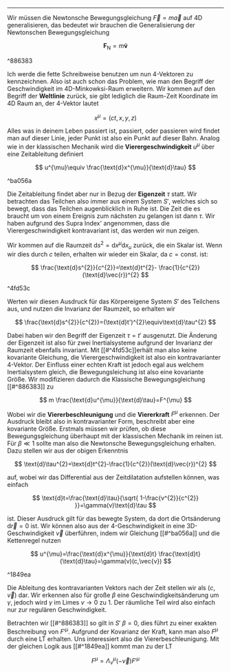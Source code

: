 ***

Wir müssen die Newtonsche Bewegungsgleichung $\vec{F}=m\vec{a}$ auf 4D generalisieren, das bedeutet wir brauchen die Generalisierung der Newtonschen Bewegungsgleichung

$$
\mathbf{F}_{\text{N}}=m \mathbf{\dot{v}}
$$

^886383

Ich werde die fette Schreibweise benutzen um nun 4-Vektoren zu kennzeichnen. Also ist auch schon das Problem, wie man den Begriff der Geschwindigkeit im 4D-Minkowksi-Raum erweitern. Wir kommen auf den Begriff der **Weltlinie** zurück, sie gibt lediglich die Raum-Zeit Koordinate im 4D Raum an, der 4-Vektor lautet

$$
x^{\mu}=(ct,x,y,z)
$$

Alles was in deinem Leben passiert ist, passiert, oder passieren wird findet man auf dieser Linie, jeder Punkt ist also ein Punkt auf dieser Bahn. Analog wie in der klassischen Mechanik wird die **Vierergeschwindigkeit** $u^{\mu}$ über eine Zeitableitung definiert

$$
u^{\mu}\equiv \frac{\text{d}x^{\mu}}{\text{d}\tau} 
$$

^ba056a

Die Zeitableitung findet aber nur in Bezug der **Eigenzeit** $\tau$ statt. Wir betrachten das Teilchen also immer aus einem System $S'$, welches sich so bewegt, dass das Teilchen augenblicklich in Ruhe ist. Die Zeit die es braucht um von einem Ereignis zum nächsten zu gelangen ist dann $\tau$. Wir haben aufgrund des Supra Index' angenommen, dass die Vierergeschwindigkeit kontravariant ist, das werden wir nun zeigen.

Wir kommen auf die Raumzeit $\text{d}s^{2}=\text{d}x^{\mu}\text{d}x_{u}$ zurück, die ein Skalar ist. Wenn wir dies durch $c$ teilen, erhalten wir wieder ein Skalar, da $c=\text{const.}$ ist:

$$
\frac{\text{d}s^{2}}{c^{2}}=\text{d}t^{2}- \frac{1}{c^{2}}(\text{d}\vec{r})^{2}
$$

^4fd53c

Werten wir diesen Ausdruck für das Körpereigene System $S'$ des Teilchens aus, und nutzen die Invarianz der Raumzeit, so erhalten wir

$$
\frac{\text{d}s^{2}}{c^{2}}=(\text{d}t')^{2}\equiv\text{d}\tau^{2}
$$

Dabei haben wir den Begriff der Eigenzeit $\tau=t'$ ausgenutzt. Die Änderung der Eigenzeit ist also für zwei Inertialsysteme aufgrund der Invarianz der Raumzeit ebenfalls invariant. Mit [[#^4fd53c]]erhält man also keine kovariante Gleichung, die Vierergeschwindigkeit ist also ein kontravarianter 4-Vektor. Der Einfluss einer echten Kraft ist jedoch egal aus welchem Inertialsystem gleich, die Bewegungsleichung ist also eine kovariante Größe. Wir modifizieren dadurch die Klassische Bewegungsgleichung [[#^886383]] zu

$$
m \frac{\text{d}u^{\mu}}{\text{d}\tau}=F^{\mu} 
$$

Wobei wir die **Viererbeschleunigung** und die **Viererkraft** $F^{\mu}$ erkennen. Der Ausdruck bleibt also in kontravarianter Form, beschreibt aber eine kovariante Größe. Erstmals müssen wir prüfen, ob diese Bewegungsgleichung überhaupt mit der klassischen Mechanik im reinen ist. Für $\beta\ll 1$ sollte man also die Newtonsche Bewegungsgleichung erhalten. Dazu stellen wir aus der obigen Erkenntnis

$$
\text{d}\tau^{2}=\text{d}t^{2}-\frac{1}{c^{2}}(\text{d}\vec{r})^{2}
$$

auf, wobei wir das Differential aus der Zeitdilatation aufstellen können, was einfach

$$
\text{d}t=\frac{\text{d}\tau}{\sqrt{ 1-\frac{v^{2}}{c^{2}} }}=\gamma(v)\text{d}\tau
$$

ist. Dieser Ausdruck gilt für das bewegte System, da dort die Ortsänderung $\text{d}\vec{r}=0$ ist. Wir können also aus der 4-Geschwindigkeit in eine 3D-Geschwindigkeit $\vec{v}$ überführen, indem wir Gleichung [[#^ba056a]] und die Kettenregel nutzen

$$
u^{\mu}=\frac{\text{d}x^{\mu}}{\text{d}t} \frac{\text{d}t}{\text{d}\tau}=\gamma(v)(c,\vec{v}) 
$$

^1849ea

Die Ableitung des kontravarianten Vektors nach der Zeit stellen wir als $(c,\vec{v})$ dar. Wir erkennen also für große $\beta$ eine Geschwindigkeitsänderung um $\gamma$, jedoch wird $\gamma$ im Limes $v\to 0$ zu $1$. Der räumliche Teil wird also einfach nur zur regulären Geschwindigkeit. 

Betrachten wir [[#^886383]] so gilt in $S'$ $\beta=0$, dies führt zu einer exakten Beschreibung von $F'^{\mu}$. Aufgrund der Kovarianz der Kraft, kann man also $F^{\mu}$ durch eine LT erhalten. Uns interessiert also die Viererbeschleunigung. Mit der gleichen Logik aus [[#^1849ea]] kommt man zu der LT

$$
F^{\mu}=\Lambda_{\nu}^{\mu}(-\vec{v})F'^{\mu}
$$


